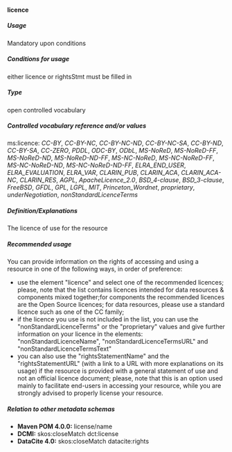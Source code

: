 #### licence
##### Usage
Mandatory upon conditions
##### Conditions for usage
either licence or rightsStmt must be filled in
##### Type
open controlled vocabulary
##### Controlled vocabulary reference and/or values
ms:licence: _CC-BY_, _CC-BY-NC_, _CC-BY-NC-ND_, _CC-BY-NC-SA_, _CC-BY-ND_, _CC-BY-SA_, _CC-ZERO_, _PDDL_, _ODC-BY_, _ODbL_, _MS-NoReD_, _MS-NoReD-FF_, _MS-NoReD-ND_, _MS-NoReD-ND-FF_, _MS-NC-NoReD_, _MS-NC-NoReD-FF_, _MS-NC-NoReD-ND_, _MS-NC-NoReD-ND-FF_, _ELRA_END_USER_, _ELRA_EVALUATION_, _ELRA_VAR_, _CLARIN_PUB_, _CLARIN_ACA_, _CLARIN_ACA-NC_, _CLARIN_RES_, _AGPL_, _ApacheLicence_2.0_, _BSD_4-clause_, _BSD_3-clause_, _FreeBSD_, _GFDL_, _GPL_, _LGPL_, _MIT_, _Princeton_Wordnet_, _proprietary_, _underNegotiation_, _nonStandardLicenceTerms_
##### Definition/Explanations
The licence of use for the resource
##### Recommended usage
You can provide information on the rights of accessing and using a resource in one of the following ways, in order of preference:
* use the element "licence" and select one of the recommended licences; please, note that the list contains licences intended for data resources & components mixed together;for components the recommended licences are the Open Source licences; for data resources, please use a standard licence such as one of the CC family;
* if the licence you use is not included in the list, you can use the "nonStandardLicenceTerms" or the "proprietary" values and give further information on your licence in the elements: "nonStandardLicenceName", "nonStandardLicenceTermsURL" and "nonStandardLicenceTermsText"
* you can also use the "rightsStatementName" and the "rightsStatementURL" \(with a link to a URL with more explanations on its usage\) if the resource is provided with a general statement of use and not an official licence document; please, note that this is an option used mainly to facilitate end-users in accessing your resource, while you are strongly advised to properly license your resource.
##### Relation to other metadata schemas
* **Maven POM 4.0.0:** license/name
* **DCMI:** skos:closeMatch dct:license
* **DataCite 4.0:** skos:closeMatch datacite:rights
